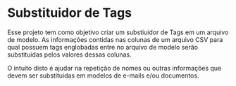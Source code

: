 # Substituidor de Tags

Esse projeto tem como objetivo criar um substiuidor de Tags em um arquivo de modelo. As informações contidas nas colunas de um arquivo CSV para qual possuem tags englobadas entre <tag> no arquivo de modelo serão substituidas pelos valores dessas colunas.
  
O intuito disto é ajudar na repetição de nomes ou outras informações que devem ser substituidas em modelos de e-mails e/ou documentos.
